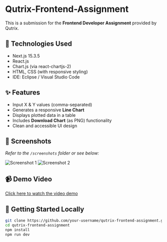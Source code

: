 # Qutrix-Frontend-Assignment
This is a submission for the **Frontend Developer Assignment** provided by Qutrix.

## 🔧 Technologies Used
- Next.js 15.3.5
- React.js
- Chart.js (via react-chartjs-2)
- HTML, CSS (with responsive styling)
- IDE: Eclipse / Visual Studio Code

## ✨ Features
- Input X & Y values (comma-separated)
- Generates a responsive **Line Chart**
- Displays plotted data in a table
- Includes **Download Chart** (as PNG) functionality
- Clean and accessible UI design

## 📸 Screenshots
_Refer to the `/screenshots` folder or see below:_

![Screenshot 1](screenshots/screen1.png)
![Screenshot 2](screenshots/screen2.png)

## 📹 Demo Video
[Click here to watch the video demo](https://your-video-link.com)

## 🚀 Getting Started Locally
```bash
git clone https://github.com/your-username/qutrix-frontend-assignment.git
cd qutrix-frontend-assignment
npm install
npm run dev

